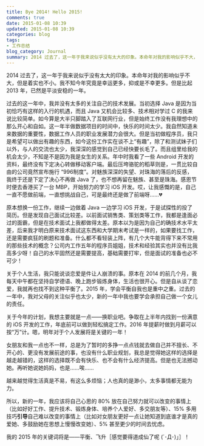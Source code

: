 ```yaml
---
title: Bye 2014! Hello 2015!
comments: true
date: 2015-01-08 10:39
updated: 2015-01-08 10:39
categories: blog
tags:
- 工作总结
blog_category: Journal
summary: 2014 过去了，这一年于我来说似乎没有太大的印象。本命年对我的影响似乎不大，但是着实也不小。我不知今年究竟是幸运更多，抑或是不幸更多。但是比起 2013 年，已然是平淡安稳的一年。
---
```


2014 过去了，这一年于我来说似乎没有太大的印象。本命年对我的影响似乎不大，但是着实也不小。我不知今年究竟是幸运更多，抑或是不幸更多。但是比起 2013 年，已然是平淡安稳的一年。

过去的这一年中，我并没有太多的关注自己的技术发展。当初选择 Java 是因为当初恰巧有这样的入行的机遇，而且 Java 又机会比较多、技术相对学过 C 的我来说比较简单。如今算是大半只脚踏入了互联网行业，但是始终工作没有我理想中的那么开心和自如。这一年半做数据项目的时间中，快乐的时间太少。我自然知道未来数据的重要性，数据工作人员的职业发展潜力会很大。但是当初做程序员，我只是希望可以做出有趣的东西，如今这份工作实在谈不上“有趣”，除了和测试妹子们以外，与人的交流也太少，我深深的感觉到自己已经快要长毛了。而且组里给我的机会太少，不知是不是因为我是女生的关系。年中时我看了一些 Android 开发的资料，最终没有下定决心转做移动客户端。最后压垮骆驼的稻草则是，一贯比较自由的公司竟然宣布施行 “996制度”。对魅族深深的失望、对珠海的落后的反感，我终于还是下定了决心不再做 Java 了，也不想再留在魅族、甚至是珠海。感恩节时便去香港买了一台 MBP，开始努力的学习 iOS 开发。哎，让我感慨的是，自己一直不愿做前端，一直想挑战自己，可是最终还是做了前端呀……💔

原本想换一份工作，继续一边做着 Java 一边学习 iOS 开发，于是试探性的投了简历。但是发现自己面试比较差。以前面试销售类、策划类等工作，我都是逢面必过的面霸，但是在技术面试上我都做得太差。原本以为是因为自己的确技术水平太差，后来我才明白原来技术面试这东西和大学期末考试是一样的，如果要找工作，还是需要疯狂的刷题和准备。什么都不看轻装上阵，有几个大牛能背得下来不常用的那些技术的概念？公司内工作五年的程序员姐姐，技术和经验其实也并没有比我高多少呀！自己的水平固然还是需要提高，基础需要打牢，但是面试的准备也必不可少！

关于个人生活，我只能说谈恋爱是件让人崩溃的事。原本在 2014 的前几个月，我每天中午都在坚持自学德语、晚上跑步锻炼身体，生活也很开心。但是自从谈了恋爱，我就再也找不到这种平衡了。2015 年，学会平衡自我也是重中之重。过去的一年中，我对父母的关注似乎也太少，新的一年中我也要学会承担自己做一个女儿的责任。

关于今年的计划，我想主要就是一点——换职业吧。争取在上半年内找到一份满意的 iOS 开发的工作，年底前可以做到轻松搞定工作。2016 年提薪时做到月薪可以按“万”计。嗯，明年对于个人发展将是关键的一年！

女朋友和我一点也不一样，总是为了暂时的多挣一点点钱就去做自己并不擅长、不开心的、更没有发展前途的事，也没有什么职业规划，我总是觉得她这样的选择是越走越错的，这样的选择既不会有快乐、也不会有什么经济提高。但是也无法撼动她。再听她说她妈妈，也是……唉……

越来越觉得生活真是不易，有这么多烦恼；人也真的是渺小，太多事情都无能为力。

所以，新的一年，我应该将自己心思的 80% 放在自己努力就可以改变的事情上（比如好好工作、提升技术、锻炼身体、培养个人爱好、多交朋友等）、15% 多用技巧**引导**自己难以改变的事情上（比如对女朋友更好一点让她知道到底谁才是真的爱她、多鼓励她在思想上慢慢改变她）、5% 甚至更少的时间去忧虑。

我的 2015 年的关键词将是——平衡、飞升［感觉要得道成仙了呢 (´･Д･)」］！